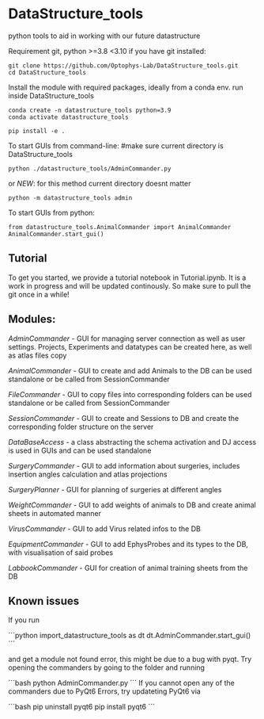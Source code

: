 # DataStructure_tools

python tools to aid in working with our future datastructure

Requirement git, python >=3.8 <3.10
if you have git installed:

```none
git clone https://github.com/Optophys-Lab/DataStructure_tools.git
cd DataStructure_tools
```

Install the module with required packages, ideally from a conda env.
run inside DataStructure_tools

```none
conda create -n datastructure_tools python=3.9
conda activate datastructure_tools

pip install -e .
```

To start GUIs from command-line:
#make sure current directory is DataStructure_tools

```none
python ./datastructure_tools/AdminCommander.py
```

or *NEW*: for this method current directory doesnt matter

```none
python -m datastructure_tools admin
```

To start GUIs from python:

```none
from datastructure_tools.AnimalCommander import AnimalCommander
AnimalCommander.start_gui()
```

## Tutorial

To get you started, we provide a tutorial notebook in Tutorial.ipynb.
It is a work in progress and will be updated continously. So make sure to pull the git once in a while!

## Modules:

*AdminCommander* - GUI for managing server connection as well as user settings.
Projects, Experiments and datatypes can be created here, as well as atlas files copy

*AnimalCommander* - GUI to create and add Animals to the DB
can be used standalone or be called from SessionCommander

*FileCommander* - GUI to copy files into corresponding folders
can be used standalone or be called from SessionCommander

*SessionCommander* - GUI to create and Sessions to DB
and create the corresponding folder structure on the server

*DataBaseAccess* -  a class abstracting the schema activation and DJ access
is used in GUIs and can be used standalone

*SurgeryCommander* - GUI to add information about surgeries, includes insertion
angles calculation and atlas projections

*SurgeryPlanner* - GUI for planning of surgeries at different angles

*WeightCommander* - GUI to add weights of animals to DB and create animal sheets
in automated manner

*VirusCommander* - GUI to add Virus related infos to the DB

*EquipmentCommander* - GUI to add EphysProbes and its types to the DB,
with visualisation of said probes

*LabbookCommander* - GUI for creation of animal training sheets from the DB

## Known issues

If you run

´´´python
import_datastructure_tools as dt
dt.AdminCommander.start_gui()
´´´

and get a module not found error, this might be due to a bug with pyqt. Try opening the commanders by going to the folder and running

´´´bash
python AdminCommander.py
´´´
If you cannot open any of the commanders due to PyQt6 Errors, try updateting PyQt6 via

´´´bash
pip uninstall pyqt6
pip install pyqt6
´´´
